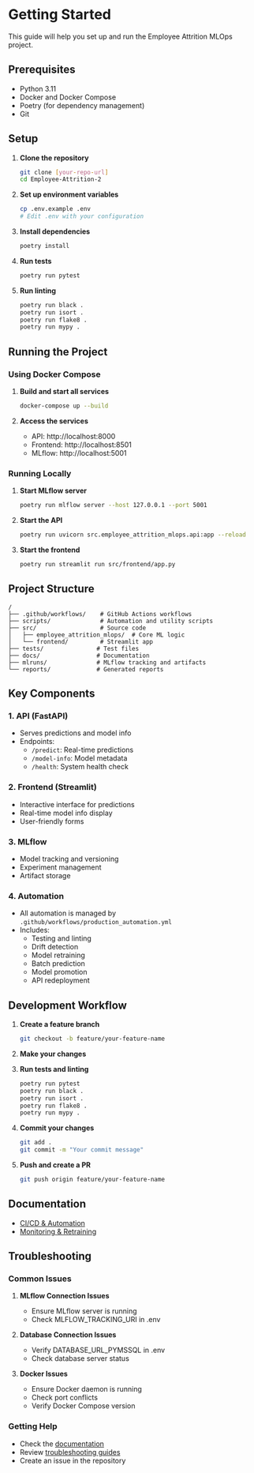 # Getting Started

This guide will help you set up and run the Employee Attrition MLOps project.

## Prerequisites

- Python 3.11
- Docker and Docker Compose
- Poetry (for dependency management)
- Git

## Setup

1. **Clone the repository**
   ```bash
   git clone [your-repo-url]
   cd Employee-Attrition-2
   ```

2. **Set up environment variables**
   ```bash
   cp .env.example .env
   # Edit .env with your configuration
   ```

3. **Install dependencies**
   ```bash
   poetry install
   ```

4. **Run tests**
   ```bash
   poetry run pytest
   ```

5. **Run linting**
   ```bash
   poetry run black .
   poetry run isort .
   poetry run flake8 .
   poetry run mypy .
   ```

## Running the Project

### Using Docker Compose

1. **Build and start all services**
   ```bash
   docker-compose up --build
   ```

2. **Access the services**
   - API: http://localhost:8000
   - Frontend: http://localhost:8501
   - MLflow: http://localhost:5001

### Running Locally

1. **Start MLflow server**
   ```bash
   poetry run mlflow server --host 127.0.0.1 --port 5001
   ```

2. **Start the API**
   ```bash
   poetry run uvicorn src.employee_attrition_mlops.api:app --reload
   ```

3. **Start the frontend**
   ```bash
   poetry run streamlit run src/frontend/app.py
   ```

## Project Structure

```
/
├── .github/workflows/    # GitHub Actions workflows
├── scripts/              # Automation and utility scripts
├── src/                  # Source code
│   ├── employee_attrition_mlops/  # Core ML logic
│   └── frontend/         # Streamlit app
├── tests/               # Test files
├── docs/                # Documentation
├── mlruns/              # MLflow tracking and artifacts
└── reports/             # Generated reports
```

## Key Components

### 1. API (FastAPI)
- Serves predictions and model info
- Endpoints:
  - `/predict`: Real-time predictions
  - `/model-info`: Model metadata
  - `/health`: System health check

### 2. Frontend (Streamlit)
- Interactive interface for predictions
- Real-time model info display
- User-friendly forms

### 3. MLflow
- Model tracking and versioning
- Experiment management
- Artifact storage

### 4. Automation
- All automation is managed by `.github/workflows/production_automation.yml`
- Includes:
  - Testing and linting
  - Drift detection
  - Model retraining
  - Batch prediction
  - Model promotion
  - API redeployment

## Development Workflow

1. **Create a feature branch**
   ```bash
   git checkout -b feature/your-feature-name
   ```

2. **Make your changes**

3. **Run tests and linting**
   ```bash
   poetry run pytest
   poetry run black .
   poetry run isort .
   poetry run flake8 .
   poetry run mypy .
   ```

4. **Commit your changes**
   ```bash
   git add .
   git commit -m "Your commit message"
   ```

5. **Push and create a PR**
   ```bash
   git push origin feature/your-feature-name
   ```

## Documentation

- [CI/CD & Automation](ci_cd_automation.md)
- [Monitoring & Retraining](monitoring.md)

## Troubleshooting

### Common Issues

1. **MLflow Connection Issues**
   - Ensure MLflow server is running
   - Check MLFLOW_TRACKING_URI in .env

2. **Database Connection Issues**
   - Verify DATABASE_URL_PYMSSQL in .env
   - Check database server status

3. **Docker Issues**
   - Ensure Docker daemon is running
   - Check port conflicts
   - Verify Docker Compose version

### Getting Help

- Check the [documentation](.)
- Review [troubleshooting guides](.)
- Create an issue in the repository 